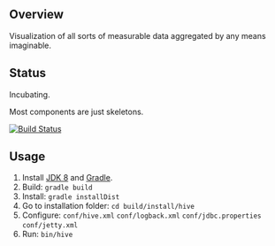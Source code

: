 ## Overview

Visualization of all sorts of measurable data aggregated by any means imaginable.

## Status

Incubating.

Most components are just skeletons.

[![Build Status](https://travis-ci.org/vsite-hr/hive.svg?branch=master)](https://travis-ci.org/vsite-hr/hive)

## Usage

1. Install [JDK 8](http://www.oracle.com/technetwork/java/javase/downloads/index-jsp-138363.html#javasejdk) and [Gradle](http://gradle.org/).
2. Build: `gradle build`
3. Install: `gradle installDist`
4. Go to installation folder: `cd build/install/hive`
5. Configure: `conf/hive.xml` `conf/logback.xml` `conf/jdbc.properties` `conf/jetty.xml`
6. Run: `bin/hive`
